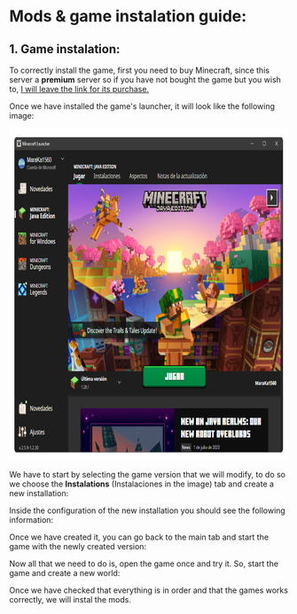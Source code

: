 # Mods & game instalation guide:

## 1. Game instalation:

To correctly install the game, first you need to buy Minecraft, since this server a **premium** server so if you have not bought the game but you wish to, [I will leave the link for its purchase.](https://www.minecraft.net/es-es/store/minecraft-deluxe-collection-pc)

Once we have installed the game's launcher, it will look like the following image: 

<p align="center">
  <img width="800" height="600" src="img/tutorial/launcher.png">
</p>

We have to start by selecting the game version that we will modify, to do so we choose the **Instalations** (Instalaciones in the image) tab and create a new installation:





Inside the configuration of the new installation you should see the following information:





Once we have created it, you can go back to the main tab and start the game with the newly created version:





Now all that we need to do is, open the game once and try it. So, start the game and create a new world:





Once we have checked that everything is in order and that the games works correctly, we will instal the mods.
